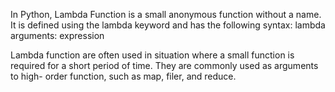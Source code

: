 In Python, Lambda Function is a small anonymous function without a name. It is defined using the lambda keyword and has the following syntax:
     lambda arguments: expression

Lambda function are often used in situation where a small function is required for a short period of time. They are commonly used as arguments to high- order function, such as map, filer, and reduce.